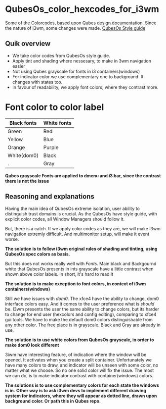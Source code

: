 # QubesOs_color_hexcodes_for_i3wm
Some of the Colorcodes, based upon Qubes design documentation. Since the nature of i3wm, some changes were made.
[QubesOs Style guide](https://www.qubes-os.org/doc/style-guide/)


## Quik overview ##
* We take color codes from QubesOs style guide.
* Apply tint and shading where nessesary, to make in 3wm navigation easier
* Not using Qubes grayscale for fonts in i3 containers(windows)
* For indicator color we use complementary one to background. It changes with states too.
* In favour of readability, we apply font colors, where they contrast more.

# Font color to color label #
Black fonts | White fonts
----------- | -----------
Green |  Red
Yellow | Blue
Orange | Purple
White(dom0) | Black
. | Gray

**Qubes grayscale Fonts are applied to dmenu and i3 bar, since the contrast there is not the issue**


## Reasoning and explanations ##

Having the main idea of QubesOs extreme isolation, user ability to distinguish trust domains is crucial.
As the QubesOs have style guide, with explicit color codes, all Window Managers should follow it.

But, there is a catch. If we apply color codes as they are, we will make i3wm navigation extremly difficult.
And multimonitor setup, will make it event worse.

__The solution is to follow i3wm original rules of shading and tinting, using QubesOs spec colors as basis.__

But this does not works really well with *Fonts*. Main black and Backgournd white that QubesOs presents in ints grayscale
have a little contrast when shown above color labels. In short, it's hard to read it

__The solution is to make exception to font colors, in context of i3wm containers(windows)__

Still we have issues with *dom0*. The xfce4 have the ability to change, dom0 interface colors easy.
And it comes to the user preference what is *should* be. I3wm presents the user the same ability to change
colors, but its harder to change for end user (hexcolors and config editing), comparing to xfce4 gui tools.
We have to make the default dom0 colors distinguishable from any other color. The free place is in grayscale.
Black and Gray are already in use.

__The solution is to use white colors from QubesOs grayscale, in order to make dom0 look different__

3iwm have interesting feature, of indication where the window will be opened. It activates when you create a split container.
Unfortunately we have many colors to draw, and indicator will be unseen with some color, no matter what we choose.
So no one solid color will fix the issue. The most we can do, is to make indicator contrast with container(windows) colors.

__The solutions is to use complementary colors for each state the windows is in.__
__Other way is to ask i3wm devs to implement different drawing system for indicators, where they will appear as dotted line,
drawn upon background color. Or path this in Qubes repo.__
